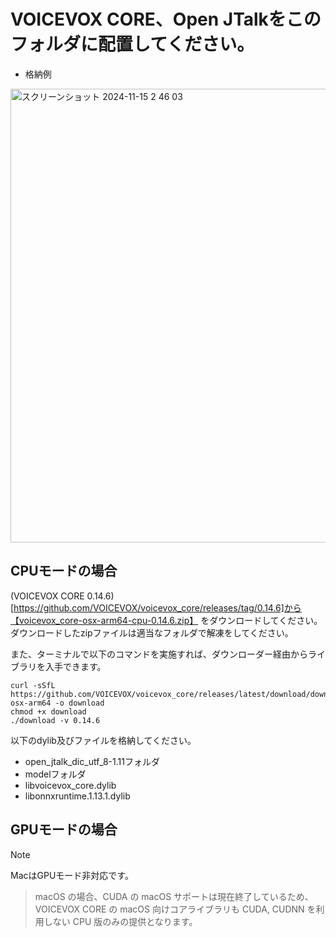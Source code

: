 # VOICEVOX CORE、Open JTalkをこのフォルダに配置してください。

- 格納例<br/>
<img width="726" alt="スクリーンショット 2024-11-15 2 46 03" src="https://github.com/user-attachments/assets/11ac1bd9-24f6-49c4-9ff6-176cf04c2230">


## CPUモードの場合

(VOICEVOX CORE 0.14.6)[https://github.com/VOICEVOX/voicevox_core/releases/tag/0.14.6]から【voicevox_core-osx-arm64-cpu-0.14.6.zip】
をダウンロードしてください。<br/>
ダウンロードしたzipファイルは適当なフォルダで解凍をしてください。

また、ターミナルで以下のコマンドを実施すれば、ダウンローダー経由からライブラリを入手できます。

```
curl -sSfL https://github.com/VOICEVOX/voicevox_core/releases/latest/download/download-osx-arm64 -o download
chmod +x download
./download -v 0.14.6
```

以下のdylib及びファイルを格納してください。

* open_jtalk_dic_utf_8-1.11フォルダ
* modelフォルダ
* libvoicevox_core.dylib
* libonnxruntime.1.13.1.dylib

## GPUモードの場合

> [!NOTE]
> MacはGPUモード非対応です。
> > macOS の場合、CUDA の macOS サポートは現在終了しているため、VOICEVOX CORE の macOS 向けコアライブラリも CUDA, CUDNN を利用しない CPU 版のみの提供となります。
